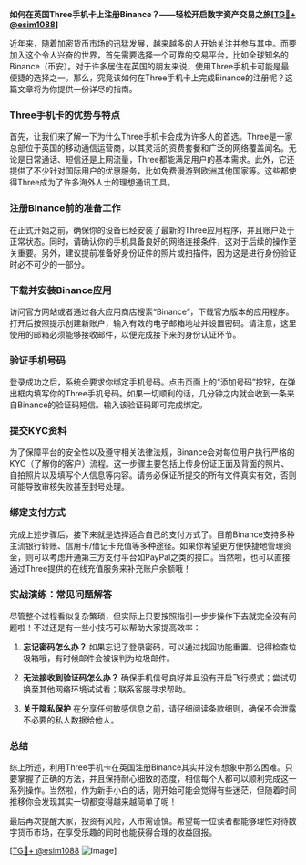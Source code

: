 **如何在英国Three手机卡上注册Binance？——轻松开启数字资产交易之旅[[TG💪+ @esim1088](https://t.me/s/esim1088)]**

近年来，随着加密货币市场的迅猛发展，越来越多的人开始关注并参与其中。而要加入这个令人兴奋的世界，首先需要选择一个可靠的交易平台，比如全球知名的Binance（币安）。对于许多居住在英国的朋友来说，使用Three手机卡可能是最便捷的选择之一。那么，究竟该如何在Three手机卡上完成Binance的注册呢？这篇文章将为你提供一份详尽的指南。

### Three手机卡的优势与特点

首先，让我们来了解一下为什么Three手机卡会成为许多人的首选。Three是一家总部位于英国的移动通信运营商，以其灵活的资费套餐和广泛的网络覆盖闻名。无论是日常通话、短信还是上网流量，Three都能满足用户的基本需求。此外，它还提供了不少针对国际用户的优惠服务，比如免费漫游到欧洲其他国家等。这些都使得Three成为了许多海外人士的理想通讯工具。

### 注册Binance前的准备工作

在正式开始之前，确保你的设备已经安装了最新的Three应用程序，并且账户处于正常状态。同时，请确认你的手机具备良好的网络连接条件，这对于后续的操作至关重要。另外，建议提前准备好身份证件的照片或扫描件，因为这是进行身份验证时必不可少的一部分。

### 下载并安装Binance应用

访问官方网站或者通过各大应用商店搜索“Binance”，下载官方版本的应用程序。打开后按照提示创建新账户，输入有效的电子邮箱地址并设置密码。请注意，这里使用的邮箱必须能够接收邮件，以便完成接下来的身份认证环节。

### 验证手机号码

登录成功之后，系统会要求你绑定手机号码。点击页面上的“添加号码”按钮，在弹出框内填写你的Three手机号码。如果一切顺利的话，几分钟之内就会收到一条来自Binance的验证码短信。输入该验证码即可完成绑定。

### 提交KYC资料

为了保障平台的安全性以及遵守相关法律法规，Binance会对每位用户执行严格的KYC（了解你的客户）流程。这一步骤主要包括上传身份证正面及背面的照片、自拍照片以及填写个人信息等内容。请务必保证所提交的所有文件真实有效，否则可能导致审核失败甚至封号处理。

### 绑定支付方式

完成上述步骤后，接下来就是选择适合自己的支付方式了。目前Binance支持多种主流银行转账、信用卡/借记卡充值等多种途径。如果你希望更方便快捷地管理资金，则可以考虑开通第三方支付平台如PayPal之类的接口。当然啦，也可以直接通过Three提供的在线充值服务来补充账户余额哦！

### 实战演练：常见问题解答

尽管整个过程看似复杂繁琐，但实际上只要按照指引一步步操作下去就完全没有问题啦！不过还是有一些小技巧可以帮助大家提高效率：

1. **忘记密码怎么办？**
   如果忘记了登录密码，可以通过找回功能重置。记得检查垃圾箱哦，有时候邮件会被误判为垃圾邮件。

2. **无法接收到验证码怎么办？**
   确保手机信号良好并且没有开启飞行模式；尝试切换至其他网络环境试试看；联系客服寻求帮助。

3. **关于隐私保护**
   在分享任何敏感信息之前，请仔细阅读条款细则，确保不会泄露不必要的私人数据给他人。

### 总结

综上所述，利用Three手机卡在英国注册Binance其实并没有想象中那么困难。只要掌握了正确的方法，并且保持耐心细致的态度，相信每个人都可以顺利完成这一系列操作。当然啦，作为新手小白的话，刚开始可能会觉得有些迷茫，但随着时间推移你会发现其实一切都变得越来越简单了呢！

最后再次提醒大家，投资有风险，入市需谨慎。希望每一位读者都能够理性对待数字货币市场，在享受乐趣的同时也能获得合理的收益回报。

[[TG💪+ @esim1088](https://t.me/s/esim1088) ![Image](https://i.postimg.cc/4NQfJmqS/Snipaste-2025-05-13-00-14-12.png)]